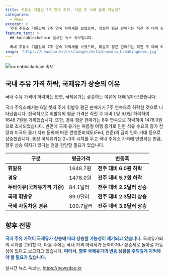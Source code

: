 ```yaml
---
title: 주유소 기름값 7주 연속 하락, 다음 주 낙폭 둔화 가능성?
categories:
  - News
excerpt: >
  국내 주유소 기름값이 7주 연속 하락세를 보였으며, 휘발유 평균 판매가는 직전 주 대비 6.0원 하락한 1648.7원으로 나타났다. 가격이 가장 높은 지역은 서울로 1711.5원, 가장 낮은 지역은 대구로 1615.9원이었다. 경유 평균 판매가는 1478.0원으로 8주 연속 하락했으며, 국제유가는 여름철 여행 증가와 연준의 금리 인하 기대로 상승했다. 국내 가격은 국제유가 시차로 반영되므로, 다음 주에는 하락세가 둔화하거나 상승할 수 있다.
feature_text: >
  ## koreablockchain 실시간 뉴스 속보입니다.

  국내 주유소 기름값이 7주 연속 하락세를 보였으며, 휘발유 평균 판매가는 직전 주 대비 6.0원 하락한 1648.7원으로 나타났다. 가격이 가장 높은 지역은 서울로 1711.5원, 가장 낮은 지역은 대구로 1615.9원이었다. 경유 평균 판매가는 1478.0원으로 8주 연속 하락했으며, 국제유가는 여름철 여행 증가와 연준의 금리 인하 기대로 상승했다. 국내 가격은 국제유가 시차로 반영되므로, 다음 주에는 하락세가 둔화하거나 상승할 수 있다.
image: 'https://newsdao.kr/res/images/meta/newsdao_breakingnews.jpg'
---
```


<p><img src="https://newsdao.kr/res/images/meta/newsdao_breakingnews.jpg" alt="koreablockchain 속보" /></p>

<h2 data-ke-size="size26">국내 주유 가격 하락, 국제유가 상승의 이유</h2>

<p>국내 주유 가격이 하락하는 반면, 국제유가는 상승하는 이유에 대해 알아보겠습니다.</p>

<p data-ke-size="size16">국내 주유소에서는 6월 셋째 주에 휘발유 평균 판매가가 7주 연속으로 하락한 것으로 나타났습니다. 전국적으로 휘발유의 평균 가격은 직전 주 대비 L당 6.0원 하락하여 1648.7원을 기록했습니다. 또한, 경유 평균 판매가는 8주 연속으로 하락하여 1478.0원으로 조사되었습니다. 반면에 국제 유가는 여름철 여행 증가로 인한 석유 수요의 증가 전망과 미국의 물가 지표 둔화에 따른 연방준비제도(Fed, 연준)의 금리 인하 기대 등으로 상승했습니다. 통상 국제유가는 2~3주 시차를 두고 국내 주유소 가격에 반영되는 만큼, 향후 상승 여지가 있다는 점을 감안할 필요가 있습니다.</p>

<table>
    <thead>
        <tr>
            <th>구분</th>
            <th>평균가격</th>
            <th>변동폭</th>
        </tr>
    </thead>
    <tbody>
        <tr>
            <td><b>휘발유</b></td>
            <td>1648.7원</td>
            <td><b>전주 대비 6.0원 하락</b></td>
        </tr>
        <tr>
            <td><b>경유</b></td>
            <td>1478.0원</td>
            <td><b>전주 대비 5.7원 하락</b></td>
        </tr>
        <tr>
            <td><b>두바이유(국제유가격 기준)</b></td>
            <td>84.1달러</td>
            <td><b>전주 대비 2.2달러 상승</b></td>
        </tr>
        <tr>
            <td><b>국제 휘발유</b></td>
            <td>89.0달러</td>
            <td><b>전주 대비 2.3달러 상승</b></td>
        </tr>
        <tr>
            <td><b>국제 자동차용 경유</b></td>
            <td>100.7달러</td>
            <td><b>전주 대비 3.6달러 상승</b></td>
        </tr>
    </tbody>
</table>

<h2 data-ke-size="size26">향후 전망</h2>

<p><b><span style="color: #1a5490;">국내 주유 가격이 국제유가 상승에 따라 상승할 가능성이 제기되고 있습니다.</span></b> 국제유가와의 시차를 고려할 때, 다음 주에는 국내 가격 하락세가 둔화하거나 상승세로 돌아설 가능성이 있다고 보고되고 있습니다. <b><span style="color: #1a5490;">따라서, 향후 국제유가의 변동 상황을 주의깊게 지켜봐야 할 필요가 있습니다.</span></b></p>
실시간 뉴스 속보는, <a href="https://newsdao.kr" rel="dofollow">https://newsdao.kr</a>


